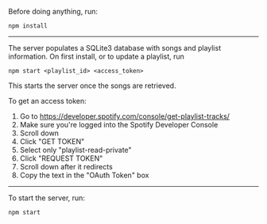 Before doing anything, run:

    npm install

---

The server populates a SQLite3 database with songs and playlist information.
On first install, or to update a playlist, run

    npm start <playlist_id> <access_token>

This starts the server once the songs are retrieved.

To get an access token:

1. Go to https://developer.spotify.com/console/get-playlist-tracks/
2. Make sure you're logged into the Spotify Developer Console
3. Scroll down
4. Click "GET TOKEN"
5. Select only "playlist-read-private"
6. Click "REQUEST TOKEN"
7. Scroll down after it redirects
8. Copy the text in the "OAuth Token" box

---

To start the server, run:

    npm start
